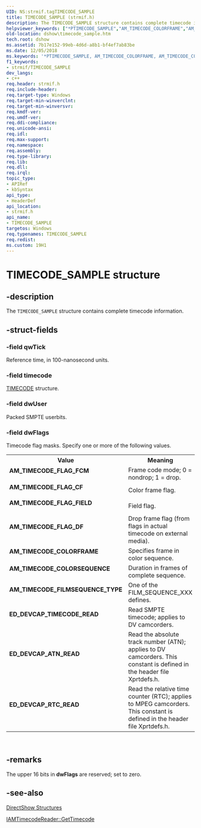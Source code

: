 ```yaml
---
UID: NS:strmif.tagTIMECODE_SAMPLE
title: TIMECODE_SAMPLE (strmif.h)
description: The TIMECODE_SAMPLE structure contains complete timecode information.
helpviewer_keywords: ["*PTIMECODE_SAMPLE","AM_TIMECODE_COLORFRAME","AM_TIMECODE_COLORSEQUENCE","AM_TIMECODE_FILMSEQUENCE_TYPE","AM_TIMECODE_FLAG_CF","AM_TIMECODE_FLAG_DF","AM_TIMECODE_FLAG_FCM","AM_TIMECODE_FLAG_FIELD","ED_DEVCAP_ATN_READ","ED_DEVCAP_RTC_READ","ED_DEVCAP_TIMECODE_READ","TIMECODE_SAMPLE","TIMECODE_SAMPLE structure [DirectShow]","TIMECODE_SAMPLEStructure","dshow.timecode_sample","strmif/TIMECODE_SAMPLE","tagTIMECODE_SAMPLE"]
old-location: dshow\timecode_sample.htm
tech.root: dshow
ms.assetid: 7b17e152-99eb-4d6d-a8b1-bf4ef7ab83be
ms.date: 12/05/2018
ms.keywords: '*PTIMECODE_SAMPLE, AM_TIMECODE_COLORFRAME, AM_TIMECODE_COLORSEQUENCE, AM_TIMECODE_FILMSEQUENCE_TYPE, AM_TIMECODE_FLAG_CF, AM_TIMECODE_FLAG_DF, AM_TIMECODE_FLAG_FCM, AM_TIMECODE_FLAG_FIELD, ED_DEVCAP_ATN_READ, ED_DEVCAP_RTC_READ, ED_DEVCAP_TIMECODE_READ, TIMECODE_SAMPLE, TIMECODE_SAMPLE structure [DirectShow], TIMECODE_SAMPLEStructure, dshow.timecode_sample, strmif/TIMECODE_SAMPLE, tagTIMECODE_SAMPLE'
f1_keywords:
- strmif/TIMECODE_SAMPLE
dev_langs:
- c++
req.header: strmif.h
req.include-header: 
req.target-type: Windows
req.target-min-winverclnt: 
req.target-min-winversvr: 
req.kmdf-ver: 
req.umdf-ver: 
req.ddi-compliance: 
req.unicode-ansi: 
req.idl: 
req.max-support: 
req.namespace: 
req.assembly: 
req.type-library: 
req.lib: 
req.dll: 
req.irql: 
topic_type:
- APIRef
- kbSyntax
api_type:
- HeaderDef
api_location:
- strmif.h
api_name:
- TIMECODE_SAMPLE
targetos: Windows
req.typenames: TIMECODE_SAMPLE
req.redist: 
ms.custom: 19H1
---
```


# TIMECODE_SAMPLE structure


## -description



The <code>TIMECODE_SAMPLE</code> structure contains complete timecode information.




## -struct-fields




### -field qwTick

Reference time, in 100-nanosecond units.


### -field timecode


<a href="https://docs.microsoft.com/windows/desktop/DirectShow/getting-timecode-from-the-device">TIMECODE</a> structure.


### -field dwUser

Packed SMPTE userbits.


### -field dwFlags

Timecode flag masks. Specify one or more of the following values.

<table>
<tr>
<th>Value</th>
<th>Meaning</th>
</tr>
<tr>
<td width="40%"><a id="AM_TIMECODE_FLAG_FCM"></a><a id="am_timecode_flag_fcm"></a><dl>
<dt><b>AM_TIMECODE_FLAG_FCM</b></dt>
</dl>
</td>
<td width="60%">
Frame code mode; 0 = nondrop; 1 = drop.

</td>
</tr>
<tr>
<td width="40%"><a id="AM_TIMECODE_FLAG_CF"></a><a id="am_timecode_flag_cf"></a><dl>
<dt><b>AM_TIMECODE_FLAG_CF</b></dt>
</dl>
</td>
<td width="60%">
Color frame flag.

</td>
</tr>
<tr>
<td width="40%"><a id="AM_TIMECODE_FLAG_FIELD"></a><a id="am_timecode_flag_field"></a><dl>
<dt><b>AM_TIMECODE_FLAG_FIELD</b></dt>
</dl>
</td>
<td width="60%">
Field flag.

</td>
</tr>
<tr>
<td width="40%"><a id="AM_TIMECODE_FLAG_DF"></a><a id="am_timecode_flag_df"></a><dl>
<dt><b>AM_TIMECODE_FLAG_DF</b></dt>
</dl>
</td>
<td width="60%">
Drop frame flag (from flags in actual timecode on external media).

</td>
</tr>
<tr>
<td width="40%"><a id="AM_TIMECODE_COLORFRAME"></a><a id="am_timecode_colorframe"></a><dl>
<dt><b>AM_TIMECODE_COLORFRAME</b></dt>
</dl>
</td>
<td width="60%">
Specifies frame in color sequence.

</td>
</tr>
<tr>
<td width="40%"><a id="AM_TIMECODE_COLORSEQUENCE"></a><a id="am_timecode_colorsequence"></a><dl>
<dt><b>AM_TIMECODE_COLORSEQUENCE</b></dt>
</dl>
</td>
<td width="60%">
Duration in frames of complete sequence.

</td>
</tr>
<tr>
<td width="40%"><a id="AM_TIMECODE_FILMSEQUENCE_TYPE"></a><a id="am_timecode_filmsequence_type"></a><dl>
<dt><b>AM_TIMECODE_FILMSEQUENCE_TYPE</b></dt>
</dl>
</td>
<td width="60%">
One of the FILM_SEQUENCE_XXX defines.

</td>
</tr>
<tr>
<td width="40%"><a id="ED_DEVCAP_TIMECODE_READ"></a><a id="ed_devcap_timecode_read"></a><dl>
<dt><b>ED_DEVCAP_TIMECODE_READ</b></dt>
</dl>
</td>
<td width="60%">
Read SMPTE timecode; applies to DV camcorders.

</td>
</tr>
<tr>
<td width="40%"><a id="ED_DEVCAP_ATN_READ"></a><a id="ed_devcap_atn_read"></a><dl>
<dt><b>ED_DEVCAP_ATN_READ</b></dt>
</dl>
</td>
<td width="60%">
Read the absolute track number (ATN); applies to DV camcorders. This constant is defined in the header file Xprtdefs.h.

</td>
</tr>
<tr>
<td width="40%"><a id="ED_DEVCAP_RTC_READ"></a><a id="ed_devcap_rtc_read"></a><dl>
<dt><b>ED_DEVCAP_RTC_READ</b></dt>
</dl>
</td>
<td width="60%">
Read the relative time counter (RTC); applies to MPEG camcorders. This constant is defined in the header file Xprtdefs.h.

</td>
</tr>
</table>
 


## -remarks



The upper 16 bits in <b>dwFlags</b> are reserved; set to zero.




## -see-also




<a href="https://docs.microsoft.com/windows/desktop/DirectShow/directshow-structures">DirectShow Structures</a>



<a href="https://docs.microsoft.com/windows/desktop/api/strmif/nf-strmif-iamtimecodereader-gettimecode">IAMTimecodeReader::GetTimecode</a>
 

 

